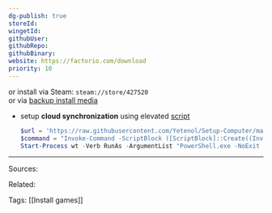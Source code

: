 ```yaml
---
dg-publish: true
storeId: 
wingetId: 
githubUser: 
githubRepo: 
githubBinary: 
website: https://factorio.com/download
priority: 10
---
```


or install via Steam: `steam://store/427520`  
or via [backup install media](https://onedrive.live.com/download?cid=1D2B2E681295AC2B&resid=1D2B2E681295AC2B%21419737&authkey=AG1w_3MTEaosDeQ)

- setup **cloud synchronization** using elevated [script](../scripts/Sync-Factorio.ps1)
  ```powershell
  $url = 'https://raw.githubusercontent.com/Yetenol/Setup-Computer/main/script/Sync-Factorio.ps1'
  $command = "Invoke-Command -ScriptBlock ([ScriptBlock]::Create((Invoke-WebRequest -Uri $url)))"
  Start-Process wt -Verb RunAs -ArgumentList "PowerShell.exe -NoExit -Command $command"
  ```


---


Sources:

Related:

Tags:
[[Install games]]